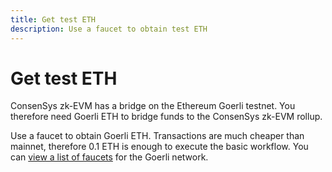 ```yaml
---
title: Get test ETH
description: Use a faucet to obtain test ETH
---
```


# Get test ETH

ConsenSys zk-EVM has a bridge on the Ethereum Goerli testnet. You therefore need Goerli ETH to bridge funds
to the ConsenSys zk-EVM rollup.

Use a faucet to obtain Goerli ETH. Transactions are much cheaper than mainnet, therefore 0.1 ETH is enough
to execute the basic workflow. You can [view a list of faucets](https://faucetlink.to/goerli)
for the Goerli network.

